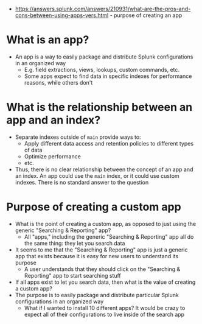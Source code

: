 - https://answers.splunk.com/answers/210931/what-are-the-pros-and-cons-between-using-apps-vers.html - purpose of creating an app
# What is an app?
- An app is a way to easily package and distribute Splunk configurations in an organized way
    - E.g. field extractions, views, lookups, custom commands, etc.
    - Some apps expect to find data in specific indexes for performance reasons, while others don't
# What is the relationship between an app and an index?
- Separate indexes outside of `main` provide ways to:
    - Apply different data access and retention policies to different types of data
    - Optimize performance
    - etc.
- Thus, there is no clear relationship between the concept of an app and an index. An app could use the `main` index, or it could use custom indexes.
  There is no standard answer to the question
# Purpose of creating a custom app
- What is the point of creating a custom app, as opposed to just using the generic "Searching & Reporting" app?
    - All "apps," including the generic "Searching & Reporting" app all do the same thing: they let you search data
- It seems to me that the "Searching & Reporting" app is just a generic app that exists because it is easy for new users to understand its purpose
    - A user understands that they should click on the "Searching & Reporting" app to start searching stuff
- If all apps exist to let you search data, then what is the value of creating a custom app?
- The purpose is to easily package and distribute particular Splunk configurations in an organized way
    - What if I wanted to install 10 different apps? It would be crazy to expect all of their configurations to live inside of the search app
